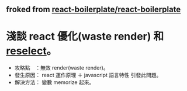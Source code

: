 ## froked from [react-boilerplate/react-boilerplate](https://github.com/react-boilerplate/react-boilerplate)

# 淺談 react 優化(waste render) 和 [reselect](https://github.com/reactjs/reselect)。

 - 攻略點　：無效 render(waste render)。
 - 發生原因： react 運作原理 ＋ javascript 語言特性 引發此問題。
 - 解決方法： 變數 memorize 起來。 
